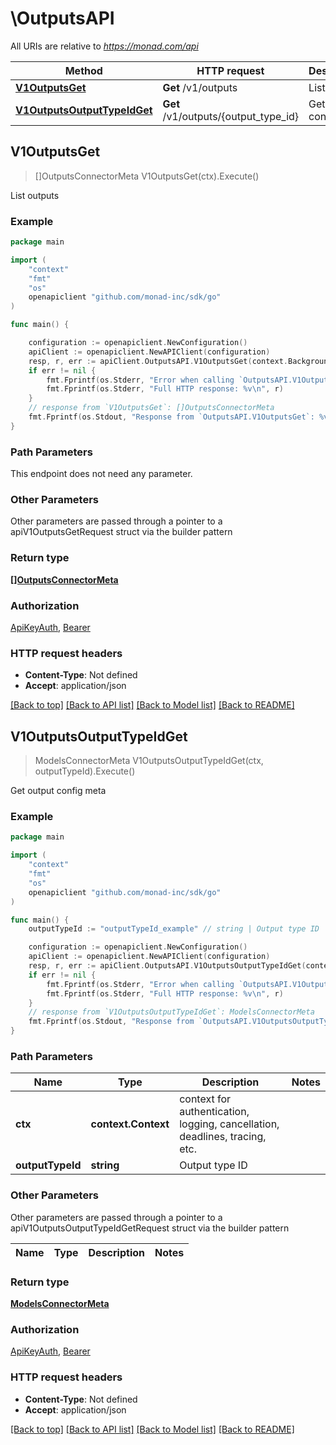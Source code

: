 # \OutputsAPI

All URIs are relative to *https://monad.com/api*

Method | HTTP request | Description
------------- | ------------- | -------------
[**V1OutputsGet**](OutputsAPI.md#V1OutputsGet) | **Get** /v1/outputs | List outputs
[**V1OutputsOutputTypeIdGet**](OutputsAPI.md#V1OutputsOutputTypeIdGet) | **Get** /v1/outputs/{output_type_id} | Get output config meta



## V1OutputsGet

> []OutputsConnectorMeta V1OutputsGet(ctx).Execute()

List outputs



### Example

```go
package main

import (
	"context"
	"fmt"
	"os"
	openapiclient "github.com/monad-inc/sdk/go"
)

func main() {

	configuration := openapiclient.NewConfiguration()
	apiClient := openapiclient.NewAPIClient(configuration)
	resp, r, err := apiClient.OutputsAPI.V1OutputsGet(context.Background()).Execute()
	if err != nil {
		fmt.Fprintf(os.Stderr, "Error when calling `OutputsAPI.V1OutputsGet``: %v\n", err)
		fmt.Fprintf(os.Stderr, "Full HTTP response: %v\n", r)
	}
	// response from `V1OutputsGet`: []OutputsConnectorMeta
	fmt.Fprintf(os.Stdout, "Response from `OutputsAPI.V1OutputsGet`: %v\n", resp)
}
```

### Path Parameters

This endpoint does not need any parameter.

### Other Parameters

Other parameters are passed through a pointer to a apiV1OutputsGetRequest struct via the builder pattern


### Return type

[**[]OutputsConnectorMeta**](OutputsConnectorMeta.md)

### Authorization

[ApiKeyAuth](../README.md#ApiKeyAuth), [Bearer](../README.md#Bearer)

### HTTP request headers

- **Content-Type**: Not defined
- **Accept**: application/json

[[Back to top]](#) [[Back to API list]](../README.md#documentation-for-api-endpoints)
[[Back to Model list]](../README.md#documentation-for-models)
[[Back to README]](../README.md)


## V1OutputsOutputTypeIdGet

> ModelsConnectorMeta V1OutputsOutputTypeIdGet(ctx, outputTypeId).Execute()

Get output config meta



### Example

```go
package main

import (
	"context"
	"fmt"
	"os"
	openapiclient "github.com/monad-inc/sdk/go"
)

func main() {
	outputTypeId := "outputTypeId_example" // string | Output type ID

	configuration := openapiclient.NewConfiguration()
	apiClient := openapiclient.NewAPIClient(configuration)
	resp, r, err := apiClient.OutputsAPI.V1OutputsOutputTypeIdGet(context.Background(), outputTypeId).Execute()
	if err != nil {
		fmt.Fprintf(os.Stderr, "Error when calling `OutputsAPI.V1OutputsOutputTypeIdGet``: %v\n", err)
		fmt.Fprintf(os.Stderr, "Full HTTP response: %v\n", r)
	}
	// response from `V1OutputsOutputTypeIdGet`: ModelsConnectorMeta
	fmt.Fprintf(os.Stdout, "Response from `OutputsAPI.V1OutputsOutputTypeIdGet`: %v\n", resp)
}
```

### Path Parameters


Name | Type | Description  | Notes
------------- | ------------- | ------------- | -------------
**ctx** | **context.Context** | context for authentication, logging, cancellation, deadlines, tracing, etc.
**outputTypeId** | **string** | Output type ID | 

### Other Parameters

Other parameters are passed through a pointer to a apiV1OutputsOutputTypeIdGetRequest struct via the builder pattern


Name | Type | Description  | Notes
------------- | ------------- | ------------- | -------------


### Return type

[**ModelsConnectorMeta**](ModelsConnectorMeta.md)

### Authorization

[ApiKeyAuth](../README.md#ApiKeyAuth), [Bearer](../README.md#Bearer)

### HTTP request headers

- **Content-Type**: Not defined
- **Accept**: application/json

[[Back to top]](#) [[Back to API list]](../README.md#documentation-for-api-endpoints)
[[Back to Model list]](../README.md#documentation-for-models)
[[Back to README]](../README.md)

